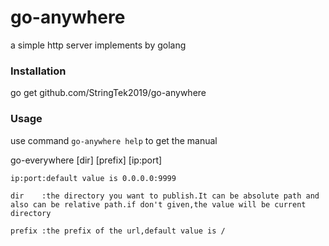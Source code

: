 # go-anywhere
a simple http server implements by golang


### Installation
go get github.com/StringTek2019/go-anywhere

### Usage
use command `go-anywhere help` to get the manual

go-everywhere \[dir] \[prefix] \[ip:port]

	ip:port:default value is 0.0.0.0:9999
	
	dir    :the directory you want to publish.It can be absolute path and also can be relative path.if don't given,the value will be current directory
	
	prefix :the prefix of the url,default value is /